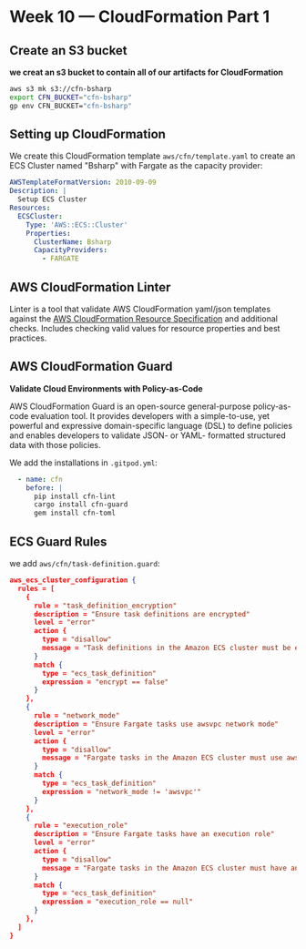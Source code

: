 # Week 10 — CloudFormation Part 1
## Create an S3 bucket
**we creat an s3 bucket to contain all of our artifacts for CloudFormation**

```sh
aws s3 mk s3://cfn-bsharp
export CFN_BUCKET="cfn-bsharp"
gp env CFN_BUCKET="cfn-bsharp"
```

## Setting up CloudFormation

We create this CloudFormation template `aws/cfn/template.yaml` to create an ECS Cluster named "Bsharp" with Fargate as the capacity provider:

```yml
AWSTemplateFormatVersion: 2010-09-09
Description: |
  Setup ECS Cluster
Resources:
  ECSCluster: 
    Type: 'AWS::ECS::Cluster'
    Properties:
      ClusterName: Bsharp
      CapacityProviders:
        - FARGATE
```


## AWS CloudFormation Linter

Linter is a tool that validate AWS CloudFormation yaml/json templates against the [AWS CloudFormation Resource Specification](https://docs.aws.amazon.com/AWSCloudFormation/latest/UserGuide/cfn-resource-specification.html) and additional
checks. Includes checking valid values for resource properties and best practices.

## AWS CloudFormation Guard 
**Validate Cloud Environments with Policy-as-Code**

AWS CloudFormation Guard is an open-source general-purpose policy-as-code evaluation tool. It provides developers with a simple-to-use, yet powerful and expressive domain-specific language (DSL) to define policies and enables developers to validate JSON- or YAML- formatted structured data with those policies. 


We add the installations in `.gitpod.yml`:

```yml
  - name: cfn
    before: |
      pip install cfn-lint
      cargo install cfn-guard
      gem install cfn-toml
```

## ECS Guard Rules

we add `aws/cfn/task-definition.guard`:

```json
aws_ecs_cluster_configuration {
  rules = [
    {
      rule = "task_definition_encryption"
      description = "Ensure task definitions are encrypted"
      level = "error"
      action {
        type = "disallow"
        message = "Task definitions in the Amazon ECS cluster must be encrypted"
      }
      match {
        type = "ecs_task_definition"
        expression = "encrypt == false"
      }
    },
    {
      rule = "network_mode"
      description = "Ensure Fargate tasks use awsvpc network mode"
      level = "error"
      action {
        type = "disallow"
        message = "Fargate tasks in the Amazon ECS cluster must use awsvpc network mode"
      }
      match {
        type = "ecs_task_definition"
        expression = "network_mode != 'awsvpc'"
      }
    },
    {
      rule = "execution_role"
      description = "Ensure Fargate tasks have an execution role"
      level = "error"
      action {
        type = "disallow"
        message = "Fargate tasks in the Amazon ECS cluster must have an execution role"
      }
      match {
        type = "ecs_task_definition"
        expression = "execution_role == null"
      }
    },
  ]
}
```